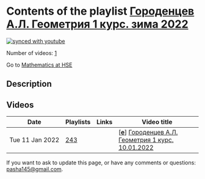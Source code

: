 # Contents of the playlist [Городенцев А.Л. Геометрия 1 курс. зима 2022](https://www.youtube.com/playlist?list=PLq3E5oubNNoA0JgmtZPn9o8WCu3_TsCw6)

[![synced with youtube](https://img.shields.io/github/last-commit/mathphysschool/mathphysschool.github.io/autoupdate1?label=synced%20with%20youtube)](https://github.com/mathphysschool/mathphysschool.github.io/commits/autoupdate1)

Number of videos: [1](#videos)

Go to [Mathematics at HSE](../README.md)

## Description



## Videos

|Date|Playlists|Links|Video title|
|---|---|---|---|
| Tue&nbsp;11&nbsp;Jan&nbsp;2022 | [243](../playlists/243 "Городенцев А.Л. Геометрия 1 курс. зима 2022") |  | [[**e**](https://studio.youtube.com/video/JJ37e7yoR2o/edit "Edit")] [Городенцев А.Л. Геометрия 1 курс. 10.01.2022](https://www.youtube.com/watch?v=JJ37e7yoR2o&list=PLq3E5oubNNoA0JgmtZPn9o8WCu3_TsCw6) |


 If you want to ask to update this page, or have any comments or questions: <pasha145@gmail.com>.